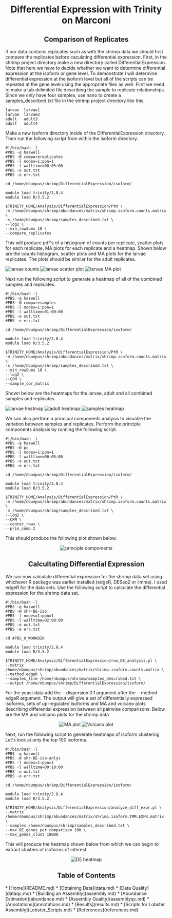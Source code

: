 <h1 align="center">Differential Expression with Trinity on Marconi<a id="top"></a></h1>

<h2 align="center">Comparison of Replicates</h2>

<p>If our data contains replicates such as with the shrimp data we should first compare the replicates before caculating differential expression.  First, in the shrimp project directory make a new directory called DifferentialExpression.  Note that here we have to decide whether we want to determine differential expression at the isoform or gene level.  To demonstrate I will determine differential expression at the isoform level but all of the scripts can be repeated at the gene level using the appropriate files as well.  First we need to make a tab delimited file describing the sample to replicate relationships.  Since we only have four samples, use nano to create a samples_described.txt file in the shrimp project directory like this.</p>


```
larvae  larvae1
larvae  larvae2
adult   adult3
adult   adult4
```

<p>Make a new isoform directory inside of the DifferentialExpression directory. Then run the following script from within the isoform directory.</p>

```
#!/bin/bash -l
#PBS -q haswell
#PBS -N comparereplicates
#PBS -l nodes=1:ppn=1
#PBS -l walltime=00:05:00
#PBS -o out.txt
#PBS -e err.txt

cd /home/nbumpus/shrimp/DifferentialExpression/isoform/

module load trinity/2.8.4
module load R/3.5.2

$TRINITY_HOME/Analysis/DifferentialExpression/PtR \
-m /home/nbumpus/shrimp/abundances/matrix/shrimp.isoform.counts.matrix \
-s /home/nbumpus/shrimp/samples_described.txt \
--log2 \
--min_rowSums 10 \
--compare_replicates
```
<p>This will produce pdf's of a histogram of counts per replicate, scatter plots for each replicate, MA plots for each replicate and a heatmap.  Shown below are the counts histogram, scatter plots and MA plots for the larvae replicates.  The plots should be similar for the adult replicates.</p>

<p>
  <img src="https://github.com/MaineINBRE/Trinity2.8.4Marconi/raw/master/images/larvae_counts50.mod.jpg" alt="larvae counts">
  <img src="https://github.com/MaineINBRE/Trinity2.8.4Marconi/raw/master/images/log2_read_cnt5.mod.jpg" alt="larvae scatter plot">
  <img src="https://github.com/MaineINBRE/Trinity2.8.4Marconi/raw/master/images/larvae_MA50.mod.jpg" alt="larvae MA plot">
</p>

<p>Next run the following script to generate a heatmap of all of the combined samples and replicates.</p>

```
#!/bin/bash -l
#PBS -q haswell
#PBS -N comparesamples
#PBS -l nodes=1:ppn=1
#PBS -l walltime=01:00:00
#PBS -o out.txt
#PBS -e err.txt

cd /home/nbumpus/shrimp/DifferentialExpression/isoform/

module load trinity/2.8.4
module load R/3.5.2

$TRINITY_HOME/Analysis/DifferentialExpression/PtR \
-m /home/nbumpus/shrimp/abundances/matrix/shrimp.isoform.counts.matrix \
-s /home/nbumpus/shrimp/samples_described.txt \
--min_rowSums 10 \
--log2 \
--CPM \
--sample_cor_matrix
```

<p>Shown below are the heatmaps for the larvae, adult and all combined samples and replicates.</p>
 
<p>
  <img src="https://github.com/MaineINBRE/Trinity2.8.4Marconi/raw/master/images/larvaeheat50.mod.jpg" alt="larvae heatmap">
  <img src="https://github.com/MaineINBRE/Trinity2.8.4Marconi/raw/master/images/adultheat50.mod.jpg" alt="adult heatmap">
  <img src="https://github.com/MaineINBRE/Trinity2.8.4Marconi/raw/master/images/samplesheat50.mod.jpg" alt="samples heatmap">
</p>

<p>We can also perform a principal components analysis to visualze the variation between samples and replicates.  Perform the principle components analysis by running the following script.</p>

```
#!/bin/bash -l
#PBS -q haswell
#PBS -N pc
#PBS -l nodes=1:ppn=1
#PBS -l walltime=00:05:00
#PBS -o out.txt
#PBS -e err.txt

cd /home/nbumpus/shrimp/DifferentialExpression/isoform/

module load trinity/2.8.4
module load R/3.5.2

$TRINITY_HOME/Analysis/DifferentialExpression/PtR \
-m /home/nbumpus/shrimp/abundances/matrix/shrimp.isoform.counts.matrix \
-s /home/nbumpus/shrimp/samples_described.txt \
--log2 \
--CPM \
--center_rows \
--prin_comp 2
```

<p>This should produce the following plot shown below.</p>

<p align="center">
  <img src="https://github.com/MaineINBRE/Trinity2.8.4Marconi/raw/master/images/shrimppc.jpg" alt="principle compoments">
</p>

<h2 align="center">Calcultating Differential Expression</h2>

<p>We can now calculate differential expression for the shrimp data set using whichever R package was earlier installed (edgeR, DESeq2 or limma).  I used edgeR for the data sets.  Use the following script to calculate the differential expression for the shrimp data set.</p>

```
#!/bin/bash -l
#PBS -q haswell
#PBS -N shr-DE-iso
#PBS -l nodes=1:ppn=1
#PBS -l walltime=02:00:00
#PBS -o out.txt
#PBS -e err.txt

cd #PBS_O_WORKDIR

module load trinity/2.8.4
module load R/3.5.2

$TRINITY_HOME/Analysis/DifferentialExpression/run_DE_analysis.pl \
--matrix /home/nbumpus/shrimp/abundances/matrix/shrimp.isoform.counts.matrix \
--method edgeR \
--samples_file /home/nbumpus/shrimp/samples_described.txt \
--output /home/nbumpus/shrimp/DifferentialExpression/isoform/
```
<p>For the yeast data add the --dispersion 0.1 argument after the --method edgeR argument.  The output will give a set of differentially expressed isoforms, sets of up-regulated isoforms and MA and volcano plots describing differential expression between all pairwise comparisons.  Below are the MA and volcano plots for the shrimp data</p>

<p align="center">
  <img src="https://github.com/MaineINBRE/Trinity2.8.4Marconi/raw/master/images/shrimpMA50.jpg" alt="MA plot">
  <img src="https://github.com/MaineINBRE/Trinity2.8.4Marconi/raw/master/images/shrimpvol50.jpg" alt="Volcano plot">
</p>

<p>Next, run the following script to generate heatmaps of isoform clustering  Let's look at only the top 100 isoforms.</p>

```
#!/bin/bash -l
#PBS -q haswell
#PBS -N shr-DE-iso-anlys
#PBS -l nodes=1:ppn=1
#PBS -l walltime=00:10:00
#PBS -o out.txt
#PBS -e err.txt

cd /home/nbumpus/shrimp/DifferentialExpression/isoform/

module load trinity/2.8.4
module load R/3.5.2

$TRINITY_HOME/Analysis/DifferentialExpression/analyze_diff_expr.pl \
--matrix /home/nbumpus/shrimp/abundances/matrix/shrimp.isoform.TMM.EXPR.matrix \
--samples /home/nbumpus/shrimp/samples_described.txt \
--max_DE_genes_per_comparison 100 \
--max_genes_clust 18000
```
<p>This will produce the heatmap shown below from which we can begin to extract clusters of isoforms of interest</p>

<p align="center">
  <img src="https://github.com/MaineINBRE/Trinity2.8.4Marconi/raw/master/images/shrimpDEheatmap50.jpg" alt="DE heatmap">
</p>


<h2 align="center">Table of Contents<a id="contents"></a></h2>
* [Home](README.md)
* [Obtaining Data](data.md)
* [Data Quality](dataqc.md)
* [Building an Assembly](assembly.md)
* [Abundance Estimation](abundance.md)
* [Assembly Quality](assemblyqc.md)
* [Annotations](annotations.md)
* [Results](results.md)
* [Scripts for Lobster Assembly](Lobster_Scripts.md)
* [References](references.md)
